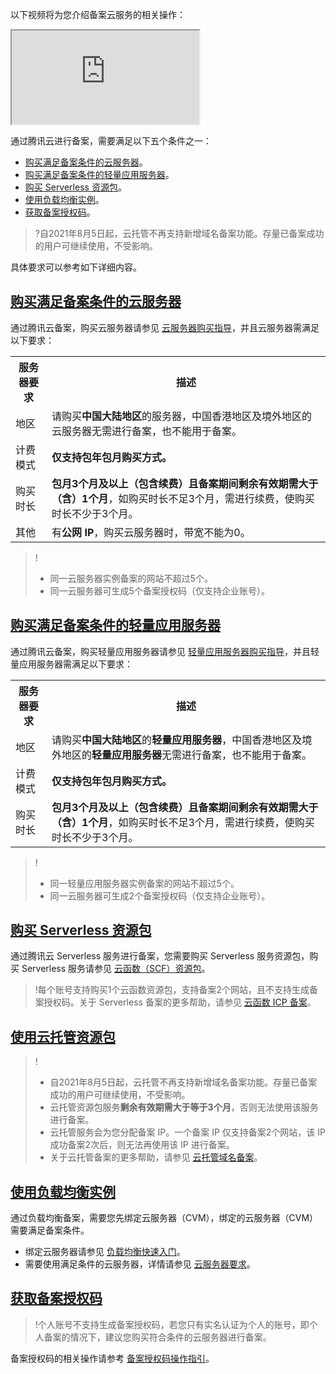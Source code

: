 以下视频将为您介绍备案云服务的相关操作：
<div class="doc-video-mod"><iframe src="https://cloud.tencent.com/edu/learning/quick-play/2335-34828?source=gw.doc.media&withPoster=1&notip=1"></iframe></div>

通过腾讯云进行备案，需要满足以下五个条件之一：
- [购买满足备案条件的云服务器](#record1)。
- [购买满足备案条件的轻量应用服务器](#record2)。
- [购买 Serverless 资源包](#record3)。
- [使用负载均衡实例](#record6)。
- [获取备案授权码](#record5)。

>?自2021年8月5日起，云托管不再支持新增域名备案功能。存量已备案成功的用户可继续使用，不受影响。

具体要求可以参考如下详细内容。

## [购买满足备案条件的云服务器](id:record1)

通过腾讯云备案，购买云服务器请参见 [云服务器购买指导](https://cloud.tencent.com/document/product/213/506)，并且云服务器需满足以下要求：
<table>
<tr>
<th>服务器要求</th>
<th>描述</th>
</tr>
<tr>
<td>地区</td>
<td>请购买<b>中国大陆地区</b>的服务器，中国香港地区及境外地区的云服务器无需进行备案，也不能用于备案。</td>
</tr>
<tr>
<td>计费模式</td>
<td><b>仅支持包年包月购买方式。</b></td>
</tr>
<tr>
<td>购买时长</td>
<td><b>包月3个月及以上（包含续费）且备案期间剩余有效期需大于（含）1个月</b>，如购买时长不足3个月，需进行续费，使购买时长不少于3个月。</td>
</tr>
<tr>
<td>其他</td>
<td>有<b>公网 IP</b>，购买云服务器时，带宽不能为0。</td>
</tr>
</table>

>! 
> - 同一云服务器实例备案的网站不超过5个。
> - 同一云服务器可生成5个备案授权码（仅支持企业账号）。

## [购买满足备案条件的轻量应用服务器](id:record2)
通过腾讯云备案，购买轻量应用服务器请参见 [轻量应用服务器购买指导](https://cloud.tencent.com/document/product/1207/44580)，并且轻量应用服务器需满足以下要求：
<table>
<tr>
<th>服务器要求</th>
<th>描述</th>
</tr>
<tr>
<td>地区</td>
<td>请购买<b>中国大陆地区</b>的<b>轻量应用服务器</b>，中国香港地区及境外地区的<b>轻量应用服务器</b>无需进行备案，也不能用于备案。</td>
</tr>
<tr>
<td>计费模式</td>
<td><b>仅支持包年包月购买方式。</b></td>
</tr>
<tr>
<td>购买时长</td>
<td><b>包月3个月及以上（包含续费）且备案期间剩余有效期需大于（含）1个月</b>，如购买时长不足3个月，需进行续费，使购买时长不少于3个月。</td>
</tr>
</table>

>!
>- 同一轻量应用服务器实例备案的网站不超过5个。
>-  同一云服务器可生成2个备案授权码（仅支持企业账号）。

## [购买 Serverless 资源包](id:record3)
通过腾讯云 Serverless 服务进行备案，您需要购买 Serverless 服务资源包，购买 Serverless 服务请参见 [云函数（SCF）资源包](https://buy.cloud.tencent.com/scf)。
>!每个账号支持购买1个云函数资源包，支持备案2个网站，且不支持生成备案授权码。关于 Serverless 备案的更多帮助，请参见 [云函数 ICP 备案](https://cloud.tencent.com/document/product/583/45477)。

## [使用云托管资源包](id:record4)

>!
>- 自2021年8月5日起，云托管不再支持新增域名备案功能。存量已备案成功的用户可继续使用，不受影响。
>- 云托管资源包服务**剩余有效期需大于等于3个月**，否则无法使用该服务进行备案。
>- 云托管服务会为您分配备案 IP。一个备案 IP 仅支持备案2个网站，该 IP 成功备案2次后，则无法再使用该 IP 进行备案。
>- 关于云托管备案的更多帮助，请参见 [云托管域名备案](https://cloud.tencent.com/document/product/1243/49364)。


## [使用负载均衡实例](id:record6)
通过负载均衡备案，需要您先绑定云服务器（CVM），绑定的云服务器（CVM）需要满足备案条件。 
- 绑定云服务器请参见 [负载均衡快速入门](https://cloud.tencent.com/document/product/214/8975)。
- 需要使用满足条件的云服务器，详情请参见 [云服务器要求](#record1)。


## [获取备案授权码](id:record5)
>!个人账号不支持生成备案授权码，若您只有实名认证为个人的账号，即个人备案的情况下，建议您购买符合条件的云服务器进行备案。
>
备案授权码的相关操作请参考 [备案授权码操作指引](https://cloud.tencent.com/document/product/243/49306)。
